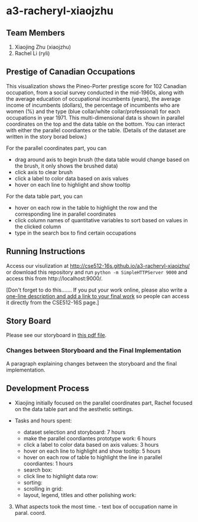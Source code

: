 a3-racheryl-xiaojzhu
===============

## Team Members

1. Xiaojing Zhu (xiaojzhu)
2. Rachel Li (ryli)

## Prestige of Canadian Occupations
This visualization shows the Pineo-Porter prestige score for 102 Canadian occupation, from a social survey conducted in the mid-1960s, along with the average education of occupational incumbents (years), the average income of incumbents (dollars), the percentage of incumbents who are women (%) and the type (blue collar/white collar/professional) for each occupations in year 1971. This multi-dimensional data is shown in  parallel coordinates on the top and the data table on the bottom. You can interact with either the parallel coordiantes or the table. (Details of the dataset are written in the story borad below.)
 
For the parallel coordinates part, you can 

* drag around axis to begin brush (the data table would change based on the brush, it only shows the brushed data)
* click axis to clear brush
* click a label to color data based on axis values 
* hover on each line to highlight and show tooltip

For the data table part, you can 

* hover on each row in the table to highlight the row and the corresponding line in parallel coordinates 
* click column names of quantitative variables to sort based on values in the clicked column 
* type in the search box to find certain occupations


## Running Instructions

Access our visulization at <http://cse512-16s.github.io/a3-racheryl-xiaojzhu/> or download this repository and run `python -m SimpleHTTPServer 9000` and access this from http://localhost:9000/.

[Don't forget to do this.......
If you put your work online, please also write a [one-line description and add a link to your final work](http://note.io/1n3u46s) so people can access it directly from the CSE512-16S page.]

## Story Board

Please see our storyboard in [this pdf file](cse512-a3-storyboard.pdf).


### Changes between Storyboard and the Final Implementation

A paragraph explaining changes between the storyboard and the final implementation.


## Development Process

<!-- Include:
- Breakdown of how the work was split among the group members.
- A commentary on the development process, including answers to the following questions:
  - Roughly how much time did you spend developing your application?
  - What aspects took the most time? -->

* Xiaojing initially focused on the parallel coordinates part, Rachel focused on the data table part and the aesthetic settings. 

* Tasks and hours spent:
   * dataset selection and storyboard: 7 hours
   * make the parallel coordiantes prototype work: 6 hours
   * click a label to color data based on axis values: 3 hours
   * hover on each line to highlight and show tooltip: 5 hours
   * hover on each row of table to highlight the line in parallel coordiantes: 1 hours
   * search box:
   * click line to highlight data row:
   * sorting:
   * scrolling in grid:
   * layout, legend, titles and other polishing work: 

3. What aspects took the most time. - text box of occupation name in paral. coord.

<!-- - reorder axes
- coloring of spaghetti lines: lumens by value selected, color by type
- click legend to filter type
- remove or keep the three buttons keep, exclude, reset
- add unit to axes

 Functionality by Members: 
- Xiaojing:
  - legend of type 
	- scrolling in grid
- Rachel:
	- order data alphabetically
	- add unit to axes
	- color and lumens -->